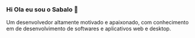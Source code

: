 ### Hi Ola eu sou o Sabalo  👋
Um desenvolvedor  altamente motivado e apaixonado, com conhecimento  em  de desenvolvimento de softwares e aplicativos web e desktop.
